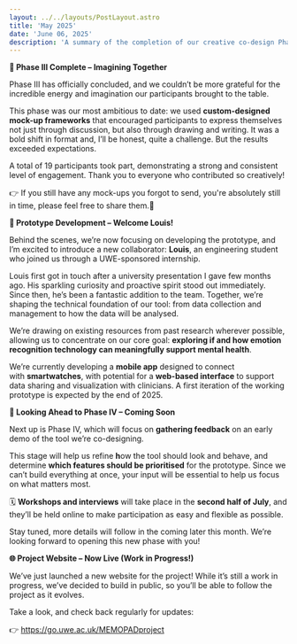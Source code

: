 ```yaml
---
layout: ../../layouts/PostLayout.astro
title: 'May 2025'
date: 'June 06, 2025'
description: 'A summary of the completion of our creative co-design Phase III, an introduction to our new intern Louis, and a look ahead to the prototype evaluation in Phase IV.'
---
```


**🎨 Phase III Complete – Imagining Together**

Phase III has officially concluded, and we couldn’t be more grateful for the incredible energy and imagination our participants brought to the table.

This phase was our most ambitious to date: we used **custom-designed mock-up frameworks** that encouraged participants to express themselves not just through discussion, but also through drawing and writing. It was a bold shift in format and, I’ll be honest, quite a challenge. But the results exceeded expectations.

A total of 19 participants took part, demonstrating a strong and consistent level of engagement. Thank you to everyone who contributed so creatively!

👉 If you still have any mock-ups you forgot to send, you're absolutely still in time, please feel free to share them.🙂

**📱 Prototype Development – Welcome Louis!**

Behind the scenes, we’re now focusing on developing the prototype, and I’m excited to introduce a new collaborator: **Louis**, an engineering student who joined us through a UWE-sponsored internship.

Louis first got in touch after a university presentation I gave few months ago. His sparkling curiosity and proactive spirit stood out immediately. Since then, he’s been a fantastic addition to the team. Together, we’re shaping the technical foundation of our tool: from data collection and management to how the data will be analysed.

We’re drawing on existing resources from past research wherever possible, allowing us to concentrate on our core goal: **exploring if and how emotion recognition technology can meaningfully support mental health**.

We’re currently developing a **mobile app** designed to connect with **smartwatches**, with potential for a **web-based interface** to support data sharing and visualization with clinicians. A first iteration of the working prototype is expected by the end of 2025.

**🔄 Looking Ahead to Phase IV – Coming Soon**

Next up is Phase IV, which will focus on **gathering feedback** on an early demo of the tool we’re co-designing.

This stage will help us refine **h**ow the tool should look and behave, and determine **which features should be prioritised** for the prototype. Since we can’t build everything at once, your input will be essential to help us focus on what matters most.

🗓️ **Workshops and interviews** will take place in the **second half of July**, and they’ll be held online to make participation as easy and flexible as possible.

Stay tuned, more details will follow in the coming later this month. We’re looking forward to opening this new phase with you!

**🌐 Project Website – Now Live (Work in Progress!)**

We’ve just launched a new website for the project! While it’s still a work in progress, we’ve decided to build in public, so you’ll be able to follow the project as it evolves.

Take a look, and check back regularly for updates:

👉 https://go.uwe.ac.uk/MEMOPADproject